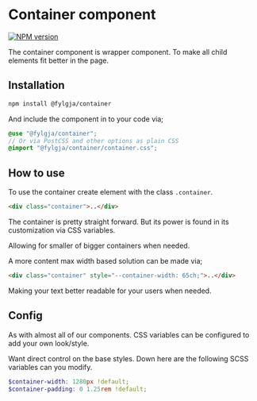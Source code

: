 # Container component

[![NPM version](https://img.shields.io/npm/v/@fylgja/container.svg)](https://www.npmjs.org/package/@fylgja/container)

The container component is wrapper component.
To make all child elements fit better in the page.

## Installation

```bash
npm install @fylgja/container
```

And include the component in to your code via;

```scss
@use "@fylgja/container";
// Or via PostCSS and other options as plain CSS
@import "@fylgja/container/container.css";
```

## How to use

To use the container create element with the class `.container`.

```html
<div class="container">..</div>
```

The container is pretty straight forward.
But its power is found in its customization via CSS variables.

Allowing for smaller of bigger containers when needed.

A more content max width based solution can be made via;

```html
<div class="container" style="--container-width: 65ch;">..</div>
```

Making your text better readable for your users when needed.

## Config

As with almost all of our components.
CSS variables can be configured to add your own look/style.

Want direct control on the base styles.
Down here are the following SCSS variables can you modify.

```scss
$container-width: 1280px !default;
$container-padding: 0 1.25rem !default;
```
